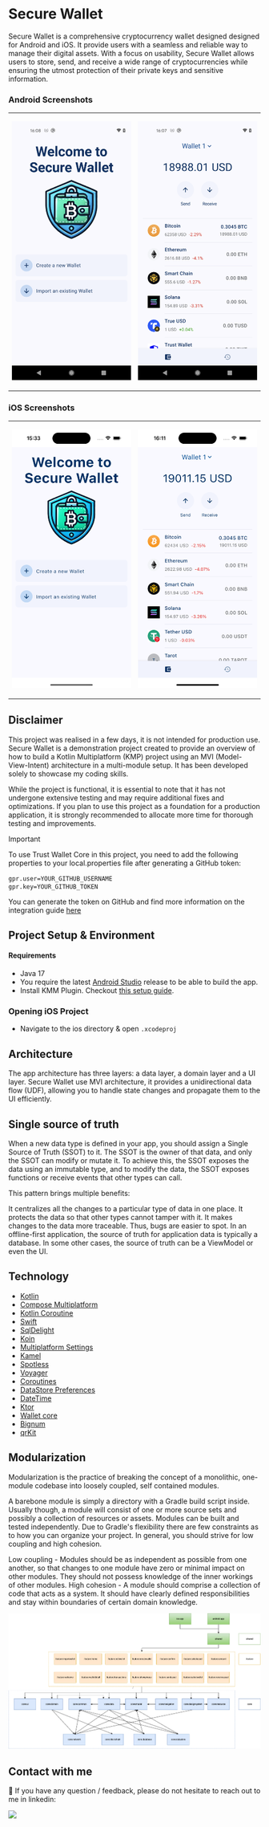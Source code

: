 # Secure Wallet

Secure Wallet is a comprehensive cryptocurrency wallet designed designed for Android and iOS. It provide users with a seamless and reliable way to manage their digital assets. With a focus on usability, Secure Wallet allows users to store, send, and receive a wide range of cryptocurrencies while ensuring the utmost protection of their private keys and sensitive information.

### Android Screenshots

<table>
  <td>
    <p align="center">
      <img src="resources/Screenshot-android-2.png" width="300"/>
    </p>
  </td>
    <td>
    <p align="center">
      <img src="resources/Screenshot-android-1.png" width="300"/>
    </p>
  </td>
</tr>
</table>

### iOS Screenshots

<table>
  <td>
    <p align="center">
      <img src="resources/Screenshot-ios-1.png" width="300"/>
    </p>
  </td>
    <td>
    <p align="center">
      <img src="resources/Screenshot-ios-2.png" width="300"/>
    </p>
  </td>
</tr>
</table>


## Disclaimer

This project was realised in a few days, it is not intended for production use. Secure Wallet is a demonstration project created to provide an overview of how to build a Kotlin Multiplatform (KMP) project using an MVI (Model-View-Intent) architecture in a multi-module setup. It has been developed solely to showcase my coding skills.

While the project is functional, it is essential to note that it has not undergone extensive testing and may require additional fixes and optimizations. If you plan to use this project as a foundation for a production application, it is strongly recommended to allocate more time for thorough testing and improvements.

> [!IMPORTANT]
>  To use Trust Wallet Core in this project, you need to add the following properties to your local.properties file after generating a GitHub token:
> ```
>gpr.user=YOUR_GITHUB_USERNAME
>gpr.key=YOUR_GITHUB_TOKEN
> ```
> You can generate the token on GitHub and find more information on the integration guide [here](https://developer.trustwallet.com/developer/wallet-core/integration-guide/android-guide#adding-library-dependency)


## Project Setup & Environment

#### Requirements
- Java 17
- You require the latest [Android Studio](https://developer.android.com/studio/preview) release to be able to build the app.
- Install KMM Plugin. Checkout [this setup guide](https://kotlinlang.org/docs/multiplatform-mobile-setup.html).

### Opening iOS Project
- Navigate to the ios directory & open `.xcodeproj`


## Architecture
The app architecture has three layers: a data layer, a domain layer and a UI layer. Secure Wallet use MVI architecture, it provides a unidirectional data flow (UDF), allowing you to handle state changes and propagate them to the UI efficiently.

## Single source of truth
When a new data type is defined in your app, you should assign a Single Source of Truth (SSOT) to it. The SSOT is the owner of that data, and only the SSOT can modify or mutate it. To achieve this, the SSOT exposes the data using an immutable type, and to modify the data, the SSOT exposes functions or receive events that other types can call.

This pattern brings multiple benefits:

It centralizes all the changes to a particular type of data in one place.
It protects the data so that other types cannot tamper with it.
It makes changes to the data more traceable. Thus, bugs are easier to spot.
In an offline-first application, the source of truth for application data is typically a database. In some other cases, the source of truth can be a ViewModel or even the UI.

## Technology

- [Kotlin](https://kotlinlang.org)
- [Compose Multiplatform](https://www.jetbrains.com/lp/compose-multiplatform)
- [Kotlin Coroutine](https://kotlinlang.org/docs/coroutines-overview.html)
- [Swift](https://www.swift.org)
- [SqlDelight](https://github.com/cashapp/sqldelight)
- [Koin](https://insert-koin.io)
- [Multiplatform Settings](https://github.com/russhwolf/multiplatform-settings)
- [Kamel](https://github.com/Kamel-Media/Kamel)
- [Spotless](https://github.com/diffplug/spotless)
- [Voyager](https://voyager.adriel.cafe/)
- [Coroutines](https://github.com/Kotlin/kotlinx.coroutines#multiplatform)
- [DataStore Preferences](https://android-developers.googleblog.com/2022/10/announcing-experimental-preview-of-jetpack-multiplatform-libraries.html)
- [DateTime](https://github.com/Kotlin/kotlinx-datetime)
- [Ktor](https://ktor.io/)
- [Wallet core](https://github.com/trustwallet/wallet-core)
- [Bignum](https://github.com/ionspin/kotlin-multiplatform-bignum)
- [qrKit](https://github.com/Chaintech-Network/QRKitComposeMultiplatform)

## Modularization
Modularization is the practice of breaking the concept of a monolithic, one-module codebase into loosely coupled, self contained modules.

A barebone module is simply a directory with a Gradle build script inside. Usually though, a module will consist of one or more source sets and possibly a collection of resources or assets. Modules can be built and tested independently. Due to Gradle's flexibility there are few constraints as to how you can organize your project. In general, you should strive for low coupling and high cohesion.

Low coupling - Modules should be as independent as possible from one another, so that changes to one module have zero or minimal impact on other modules. They should not possess knowledge of the inner workings of other modules.
High cohesion - A module should comprise a collection of code that acts as a system. It should have clearly defined responsibilities and stay within boundaries of certain domain knowledge.

![Diagram showing types of modules and their dependencies](resources/secure%20wallet%20modules.png "Diagram showing types of modules and their dependencies")


## Contact with me

💬  If you have any question / feedback, please do not hesitate to reach out to me in linkedin:

[<img src="https://img.shields.io/badge/linkedin-%230077B5.svg?style=for-the-badge&logo=linkedin&logoColor=white">](https://www.linkedin.com/in/christophe-da-costa-72225553/)

